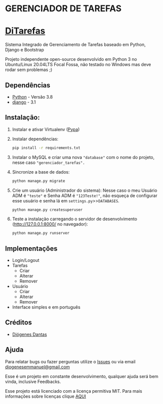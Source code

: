 # GERENCIADOR DE TAREFAS

# [DiTarefas](https://github.com/Doginnn/gerenciador_tarefas)

Sistema Integrado de Gerenciamento de Tarefas baseado em Python, Django e Bootstrap

Projeto independente open-source desenvolvido em Python 3 no Ubuntu/Linux 20.04LTS Focal Fossa, não testado no Windows mas deve rodar sem problemas ;)


## Dependências

- [Python](https://www.python.org/downloads/) - Versão 3.8
- [django](http://www.djangoproject.com) - 3.1

## Instalação:

1. Instalar e ativar Virtualenv ([Pypa](https://virtualenv.pypa.io/en/latest/installation.html))

2. Instalar dependências:

    ```bash
    pip install -r requirements.txt
    ```

3. Instalar o MySQL e criar uma nova `"database"` com o nome do projeto, nesse caso `"gerenciador_tarefas".`

4. Sincronize a base de dados:

    ```bash
    python manage.py migrate
    ```

5. Crie um usuário (Administrador do sistema): Nesse caso o meu Usuário ADM é `"teste"` e Senha ADM é `"123Teste!"`, não esqueça de configurar esse usuário e senha lá em `settings.py`>>`DATABASES`.

    ```bash
    python manage.py createsuperuser
    ```

6. Teste a instalação carregando o servidor de desenvolvimento (http://127.0.0.1:8000/ no navegador):

    ```bash
    python manage.py runserver
    ```

## Implementações

- Login/Logout
- Tarefas
    - Criar
    - Alterar
    - Remover
- Usuário
    - Criar
    - Alterar
    - Remover
- Interface simples e em português

## Créditos

- [Diógenes Dantas](https://github.com/Doginnn)

## Ajuda

Para relatar bugs ou fazer perguntas utilize o [Issues](https://github.com/Doginnn/gerenciador_tarefas/issues) ou via email diogenesemmanuel@gmail.com

Esse é um projeto em constante desenvolvimento, qualquer ajuda será bem vinda, inclusive Feedbacks.

Esse projeto está licenciado com a licença permitiva MIT. Para mais informações sobre licenças clique [AQUI](http://escolhaumalicenca.com.br/)